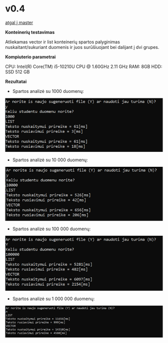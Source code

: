 # v0.4
[atgal į master](https://github.com/auteea/Obj_programavimas/tree/main)

**Konteinerių testavimas**

Atliekamas vector ir list konteinerių spartos palyginimas nuskaitant/sukuriant duomenis ir juos surūšiuojant bei dalijant į dvi grupes.

**Kompiuterio parametrai**

CPU: Intel(R) Core(TM) i5-10210U CPU @ 1.60GHz   2.11 GHz
RAM: 8GB
HDD: SSD 512 GB

**Rezultatai**
- Spartos analizė su 1000 duomenų:

![alt text](Spartos_analize_1000.png)

- Spartos analizė su 10 000 duomenų:

![alt text](Spartos_analize_10000.png)

- Spartos analizė su 100 000 duomenų:

![alt text](Spartos_analize_100000.png)

- Spartos analizė su 1 000 000 duomenų:

![alt text](Spartos_analize_1000000.png)
